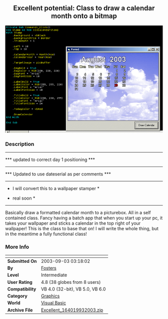 ﻿<div align="center">

## Excellent potential: Class to draw a calendar month onto a bitmap

<img src="PIC200382970256601.gif">
</div>

### Description



----

*** updated to correct day 1 positioning   ***

----

*** Updated to use dateserial as per comments ***

----

* I will convert this to a wallpaper stamper  *

* real soon                   *

----

Basically draw a formatted calendar month to a picturebox. All in a self contained class. Fancy having a batch app that when you start up your pc, it takes your wallpaper and sticks a calendar in the top right of your wallpaper! This is the class to base that on! I will write the whole thing, but in the meantime a fully functional class!
 
### More Info
 


<span>             |<span>
---                |---
**Submitted On**   |2003-09-03 03:18:02
**By**             |[Fosters](https://github.com/Planet-Source-Code/PSCIndex/blob/master/ByAuthor/fosters.md)
**Level**          |Intermediate
**User Rating**    |4.8 (38 globes from 8 users)
**Compatibility**  |VB 4\.0 \(32\-bit\), VB 5\.0, VB 6\.0
**Category**       |[Graphics](https://github.com/Planet-Source-Code/PSCIndex/blob/master/ByCategory/graphics__1-46.md)
**World**          |[Visual Basic](https://github.com/Planet-Source-Code/PSCIndex/blob/master/ByWorld/visual-basic.md)
**Archive File**   |[Excellent\_164019932003\.zip](https://github.com/Planet-Source-Code/fosters-excellent-potential-class-to-draw-a-calendar-month-onto-a-bitmap__1-48070/archive/master.zip)








